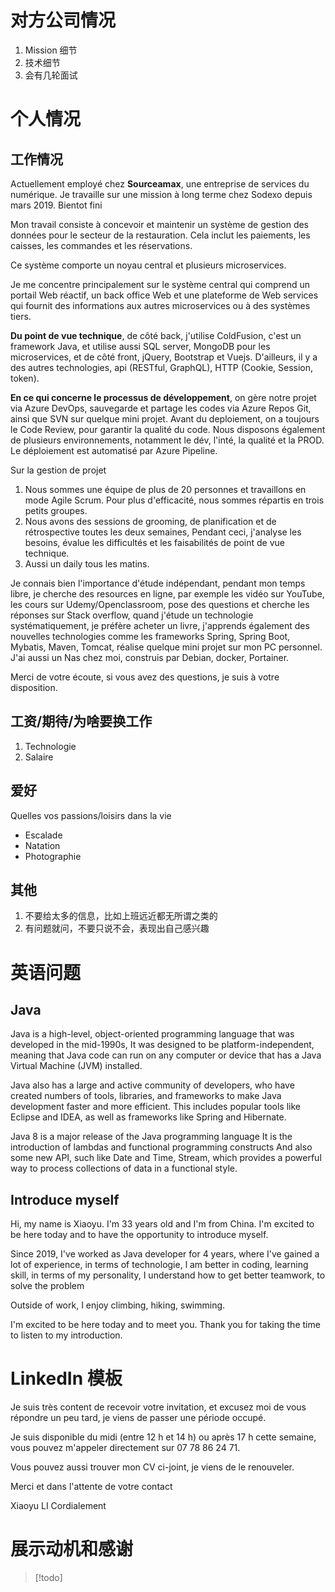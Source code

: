 # 对方公司情况

1. Mission 细节
2. 技术细节
3. 会有几轮面试

# 个人情况

## 工作情况

Actuellement employé chez **Sourceamax**, une entreprise de services du numérique.
Je travaille sur une mission à long terme chez Sodexo depuis mars 2019. Bientot fini

Mon travail consiste à concevoir et maintenir un système de gestion des données pour le secteur de la restauration. Cela inclut les paiements, les caisses, les commandes et les réservations.

Ce système comporte un noyau central et plusieurs microservices.

Je me concentre principalement sur le système central qui comprend un portail Web réactif, un back office Web et une plateforme de Web services qui fournit des informations aux autres microservices ou à des systèmes tiers.

**Du point de vue technique**, de côté back, j'utilise ColdFusion, c'est un framework Java, et utilise aussi SQL server, MongoDB pour les microservices, et de côté front, jQuery, Bootstrap et Vuejs. D'ailleurs, il y a des autres technologies, api (RESTful, GraphQL), HTTP (Cookie, Session, token).

**En ce qui concerne le processus de développement**, on gère notre projet via Azure DevOps, sauvegarde et partage les codes via Azure Repos Git, ainsi que SVN sur quelque mini projet. Avant du deploiement, on a toujours le Code Review, pour garantir la qualité du code. Nous disposons également de plusieurs environnements, notamment le dév, l'inté, la qualité et la PROD. Le déploiement est automatisé par Azure Pipeline.

Sur la gestion de projet
1. Nous sommes une équipe de plus de 20 personnes et travaillons en mode Agile Scrum. Pour plus d'efficacité, nous sommes répartis en trois petits groupes.
2. Nous avons des sessions de grooming, de planification et de rétrospective toutes les deux semaines, Pendant ceci, j'analyse les besoins, évalue les difficultés et les faisabilités de point de vue technique.
3. Aussi un daily tous les matins.

Je connais bien l'importance d'étude indépendant, pendant mon temps libre, je cherche des resources en ligne, par exemple les vidéo sur YouTube, les cours sur Udemy/Openclassroom, pose des questions et cherche les réponses sur Stack overflow, quand j'étude un technologie systématiquement, je préfère acheter un livre, j'apprends également des nouvelles technologies comme les frameworks Spring, Spring Boot, Mybatis, Maven, Tomcat, réalise quelque mini projet sur mon PC personnel. J'ai aussi un Nas chez moi, construis par Debian, docker, Portainer.

Merci de votre écoute, si vous avez des questions, je suis à votre disposition.

## 工资/期待/为啥要换工作

1. Technologie
2. Salaire

## 爱好

Quelles vos passions/loisirs dans la vie
- Escalade
- Natation
- Photographie

## 其他

1. 不要给太多的信息，比如上班远近都无所谓之类的
2. 有问题就问，不要只说不会，表现出自己感兴趣

# 英语问题

## Java

Java is a high-level, object-oriented programming language that was developed in the mid-1990s, It was designed to be platform-independent, meaning that Java code can run on any computer or device that has a Java Virtual Machine (JVM) installed.

Java also has a large and active community of developers, who have created numbers of tools, libraries, and frameworks to make Java development faster and more efficient. This includes popular tools like Eclipse and IDEA, as well as frameworks like Spring and Hibernate.

Java 8 is a major release of the Java programming language
It is the introduction of lambdas and functional programming constructs
And also some new API, such like Date and Time, Stream, which provides a powerful way to process collections of data in a functional style.

## Introduce myself

Hi, my name is Xiaoyu. I'm 33 years old and I'm from China. I'm excited to be here today and to have the opportunity to introduce myself.

Since 2019, I've worked as Java developer for 4 years, where I've gained a lot of experience, in terms of technologie, l am better in coding, learning skill, in terms of my personality, I understand how to get better teamwork, to solve the problem

Outside of work, I enjoy climbing, hiking, swimming.

I'm excited to be here today and to meet you. Thank you for taking the time to listen to my introduction.

# LinkedIn 模板

Je suis très content de recevoir votre invitation, et excusez moi de vous répondre un peu tard, je viens de passer une période occupé.

Je suis disponible du midi (entre 12 h et 14 h) ou après 17 h cette semaine, vous pouvez m'appeler directement sur 07 78 86 24 71.

Vous pouvez aussi trouver mon CV ci-joint, je viens de le renouveler.

Merci et dans l'attente de votre contact

Xiaoyu LI
Cordialement

# 展示动机和感谢

> [!todo] 
>  